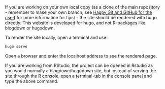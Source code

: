 If you are working on your own local copy (as a clone of the main repository - remember to make your own branch, see [Happy Git and GitHub for the useR](https://happygitwithr.com/) for more information for tips) - the site should be rendered with hugo directly.
This website is developed for hugo, and not R-packages like blogdown or hugodown. 

To render the site locally, open a terminal and use: 

```bash
hugo serve
```
Open a browser and enter the localhost address to see the rendered page.

If you are working from RStudio, the project can be opened in Rstudio as you would normally a blogdown/hugodown site, but instead of serving the site through the R console, open a terminal-tab in the console panel and type the above command. 
